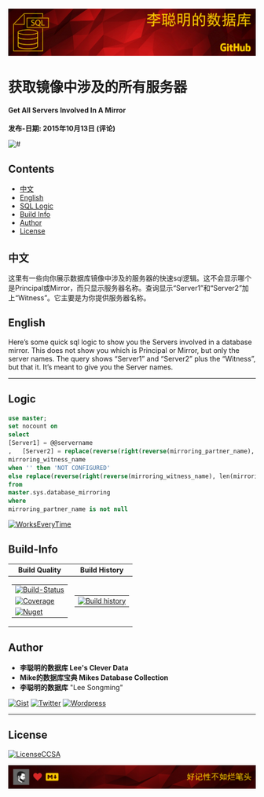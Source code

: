 ![CLEVER DATA GIT REPO](https://raw.githubusercontent.com/LiCongMingDeShujuku/git-resources/master/0-clever-data-github.png "李聪明的数据库")

# 获取镜像中涉及的所有服务器
#### Get All Servers Involved In A Mirror
**发布-日期: 2015年10月13日 (评论)**

![#](images/##############?raw=true "#")

## Contents

- [中文](#中文)
- [English](#English)
- [SQL Logic](#Logic)
- [Build Info](#Build-Info)
- [Author](#Author)
- [License](#License) 


## 中文
这里有一些向你展示数据库镜像中涉及的服务器的快速sql逻辑。这不会显示哪个是Principal或Mirror，而只显示服务器名称。查询显示“Server1”和“Server2”加上“Witness”。它主要是为你提供服务器名称。


## English
Here’s some quick sql logic to show you the Servers involved in a database mirror. This does not show you which is Principal or Mirror, but only the server names. The query shows “Server1” and “Server2” plus the “Witness”, but that it. It’s meant to give you the Server names.

---
## Logic
```SQL
use master;
set nocount on
select
[Server1] = @@servername
,   [Server2] = replace(reverse(right(reverse(mirroring_partner_name), len(mirroring_partner_name) - charindex('.',reverse(mirroring_partner_name),10) + 0)), 'TCP://', '') ,   [Witness] = case
mirroring_witness_name
when '' then 'NOT CONFIGURED'
else replace(reverse(right(reverse(mirroring_witness_name), len(mirroring_witness_name) - charindex('.',reverse(mirroring_witness_name),10) + 0)), 'TCP://', '') end
from
master.sys.database_mirroring
where
mirroring_partner_name is not null


```



[![WorksEveryTime](https://forthebadge.com/images/badges/60-percent-of-the-time-works-every-time.svg)](https://shitday.de/)

## Build-Info

| Build Quality | Build History |
|--|--|
|<table><tr><td>[![Build-Status](https://ci.appveyor.com/api/projects/status/pjxh5g91jpbh7t84?svg?style=flat-square)](#)</td></tr><tr><td>[![Coverage](https://coveralls.io/repos/github/tygerbytes/ResourceFitness/badge.svg?style=flat-square)](#)</td></tr><tr><td>[![Nuget](https://img.shields.io/nuget/v/TW.Resfit.Core.svg?style=flat-square)](#)</td></tr></table>|<table><tr><td>[![Build history](https://buildstats.info/appveyor/chart/tygerbytes/resourcefitness)](#)</td></tr></table>|

## Author

- **李聪明的数据库 Lee's Clever Data**
- **Mike的数据库宝典 Mikes Database Collection**
- **李聪明的数据库** "Lee Songming"

[![Gist](https://img.shields.io/badge/Gist-李聪明的数据库-<COLOR>.svg)](https://gist.github.com/congmingshuju)
[![Twitter](https://img.shields.io/badge/Twitter-mike的数据库宝典-<COLOR>.svg)](https://twitter.com/mikesdatawork?lang=en)
[![Wordpress](https://img.shields.io/badge/Wordpress-mike的数据库宝典-<COLOR>.svg)](https://mikesdatawork.wordpress.com/)

---
## License
[![LicenseCCSA](https://img.shields.io/badge/License-CreativeCommonsSA-<COLOR>.svg)](https://creativecommons.org/share-your-work/licensing-types-examples/)

![Lee Songming](https://raw.githubusercontent.com/LiCongMingDeShujuku/git-resources/master/1-clever-data-github.png "李聪明的数据库")

